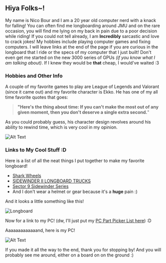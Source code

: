 ## Hiya Folks~!

My name is Nico Bour and I am a 20 year old computer nerd with a knack for falling! You can often find me longboarding around JMU and on the rare occasion, you will find me lying on my back in pain due to a poor decision while riding! If you could not tell already, I am **Incredibly** sarcastic and love to crack jokes! My hobbies include playing computer games and fixing computers. I will leave links at the end of the page if you are curious in the longboard that I ride or the specs of my computer that I just built! Don't even get me started on the new 3000 series of GPUs _(if you know what I am talking about)_. If I knew they would be **that** cheap, I would've waited :3

### **Hobbies and Other Info** 
A couple of my favorite games to play are League of Legends and Valorant (since it came out) and my favorite character is Ekko. He has one of my all time favorite quotes that goes:
>**"Here's the thing about time: If you can't make the most out of any given moment, then you don't deserve a single extra second.**"

As you could probably guess, his character design revolves around his ability to rewind time, which is very cool in my opinion.

![Alt Text](https://media.giphy.com/media/jsCGjwUethhiGPgptL/giphy.gif)

### Links to My Cool Stuff :D

Here is a list of all the neat things I put together to make my favorite longboard! 

* [Shark Wheels](https://sharkwheel.com/)
* [SIDEWINDER II LONGBOARD TRUCKS](https://www.tactics.com/gullwing/sidewinder-ii-longboard-trucks)
* [Sector 9 Sidewinder Series](https://www.sector9.com/collections/sidewinder-series)
* And I don't wear a helmet or gear because it's a **huge** pain :)

And it looks a little something like this!

![Longboard](https://i.imgur.com/JDlcyTo.jpeg)

Now for a link to my PC! (dw, I'll just put my [PC Part Picker List here](https://pcpartpicker.com/user/Raibyo/saved/J49t8d)) :D

Aaaaaaaaaaaaand, here is my PC!

![Alt Text](https://media.giphy.com/media/JTECfmOwFnCrkGU4YB/giphy.gif)

If you made it all the way to the end, thank you for stopping by! And you will probably see me around, either on a board on on the ground :)
